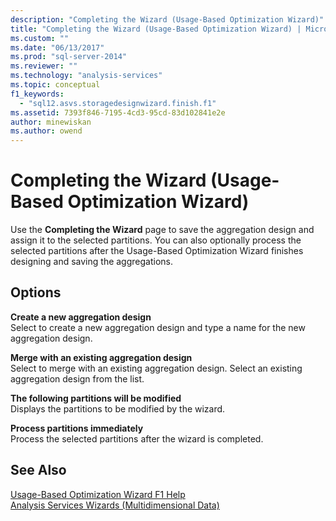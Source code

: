 ```yaml
---
description: "Completing the Wizard (Usage-Based Optimization Wizard)"
title: "Completing the Wizard (Usage-Based Optimization Wizard) | Microsoft Docs"
ms.custom: ""
ms.date: "06/13/2017"
ms.prod: "sql-server-2014"
ms.reviewer: ""
ms.technology: "analysis-services"
ms.topic: conceptual
f1_keywords: 
  - "sql12.asvs.storagedesignwizard.finish.f1"
ms.assetid: 7393f846-7195-4cd3-95cd-83d102841e2e
author: minewiskan
ms.author: owend
---
```

# Completing the Wizard (Usage-Based Optimization Wizard)
  Use the **Completing the Wizard** page to save the aggregation design and assign it to the selected partitions. You can also optionally process the selected partitions after the Usage-Based Optimization Wizard finishes designing and saving the aggregations.  
  
## Options  
 **Create a new aggregation design**  
 Select to create a new aggregation design and type a name for the new aggregation design.  
  
 **Merge with an existing aggregation design**  
 Select to merge with an existing aggregation design. Select an existing aggregation design from the list.  
  
 **The following partitions will be modified**  
 Displays the partitions to be modified by the wizard.  
  
 **Process partitions immediately**  
 Process the selected partitions after the wizard is completed.  
  
## See Also  
 [Usage-Based Optimization Wizard F1 Help](usage-based-optimization-wizard-f1-help.md)   
 [Analysis Services Wizards &#40;Multidimensional Data&#41;](analysis-services-wizards-multidimensional-data.md)  
  
  
